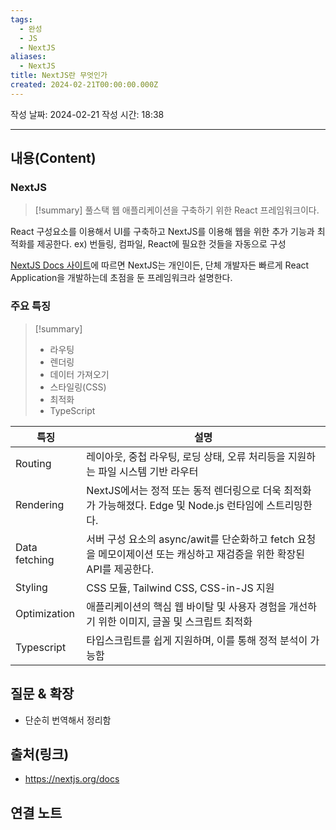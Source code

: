 ```yaml
---
tags:
  - 완성
  - JS
  - NextJS
aliases:
  - NextJS
title: NextJS란 무엇인가
created: 2024-02-21T00:00:00.000Z
---
```

작성 날짜: 2024-02-21
작성 시간: 18:38


----
## 내용(Content)
### NextJS
>[!summary] 
>풀스택 웹 애플리케이션을 구축하기 위한 React 프레임워크이다.  

React 구성요소를 이용해서 UI를 구축하고 NextJS를 이용해 웹을 위한 추가 기능과 최적화를 제공한다. ex) 번들링, 컴파일, React에 필요한 것들을 자동으로 구성

[NextJS Docs 사이트](https://nextjs.org/docs)에 따르면 NextJS는 개인이든, 단체 개발자든 빠르게 React Application을 개발하는데 초점을 둔 프레임워크라 설명한다.
### 주요 특징
>[!summary]
>- 라우팅
>- 렌더링
>- 데이터 가져오기
>- 스타일링(CSS)
>- 최적화
>- TypeScript


| 특징 | 설명 |
| ---- | ---- |
| Routing | 레이아웃, 중첩 라우팅, 로딩 상태, 오류 처리등을 지원하는 파일 시스템 기반 라우터 |
| Rendering | NextJS에서는 정적 또는 동적 렌더링으로 더욱 최적화가 가능해졌다. Edge 및 Node.js 런타임에 스트리밍한다. |
| Data fetching | 서버 구성 요소의 async/awit를 단순화하고 fetch 요청을 메모이제이션 또는 캐싱하고 재검증을 위한 확장된 API를 제공한다. |
| Styling | CSS 모듈, Tailwind CSS, CSS-in-JS 지원 |
| Optimization | 애플리케이션의 핵심 웹 바이탈 및 사용자 경험을 개선하기 위한 이미지, 글꼴 및 스크립트 최적화 |
| Typescript | 타입스크립트를 쉽게 지원하며, 이를 통해 정적 분석이 가능함 |



## 질문 & 확장
- 단순히 번역해서 정리함

## 출처(링크)
- https://nextjs.org/docs
## 연결 노트










